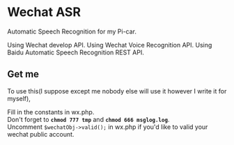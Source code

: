 # Wechat ASR

Automatic Speech Recognition for my Pi-car.

Using Wechat develop API.
Using Wechat Voice Recognition API.
Using Baidu Automatic Speech Recognition REST API.

## Get me

To use this(I suppose except me nobody else will use it however I write it for myself),

Fill in the constants in wx.php.  
Don't forget to **`chmod 777 tmp`** and **`chmod 666 msglog.log`**.  
Uncomment `$wechatObj->valid();` in wx.php if you'd like to valid your wechat public account.